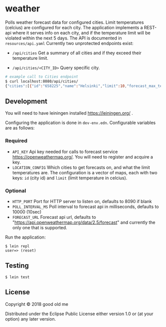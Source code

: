 # weather

Polls weather forecast data for configured cities.
Limit temperatures (celcius) are configured for each city.
The application implements a REST-api where it serves info on each city, 
and if the temperature limit will be violated within the next 5 days.
The API is documented in `resources/api.yaml`
Currently two unprotected endpoints exist:

- `/api/cities`
  Get a summary of all cities and if they exceed their temperature limit.
  
- `/api/cities/<CITY_ID>`
  Query specific city.
  
``` bash
# example call to Cities endpoint
$ curl localhost:8080/api/cities/
{"cities":[{"id":"658225","name":"Helsinki","limit":10,"forecast_max_temp":10.36,"limit_exceeded":true}, ...], ...}
```

## Development

You will need to have leiningen installed https://leiningen.org/ .

Configuring the application is done in `dev-env.edn`.
Configurable variables are as follows:

### Required
- `API_KEY` 
    Api key needed for calls to forecast service https://openweathermap.org/. You will need to register and acquire a key.
- `LOCATION_CONFIG` 
    Which cities to get forecasts on, and what the limit temperatures are.
    The configuration is a vector of maps, each with two keys: `id` (city id) and `limit` (limit temperature in celcius).

### Optional
- `HTTP_PORT`
    Port for HTTP server to listen on, defaults to 8090 if blank
- `POLL_INTERVAL_MS` 
    Poll interval to forecast api in milliseconds, defaults to 10000 (10sec)
- `FORECAST_URL` 
    Forecast api url, defaults to "https://api.openweathermap.org/data/2.5/forecast" and currently the only one that is supported.

Run  the application:

```
$ lein repl
user=> (reset)
```

## Testing

    $ lein test

## License

Copyright © 2018 good old me

Distributed under the Eclipse Public License either version 1.0 or (at
your option) any later version.
